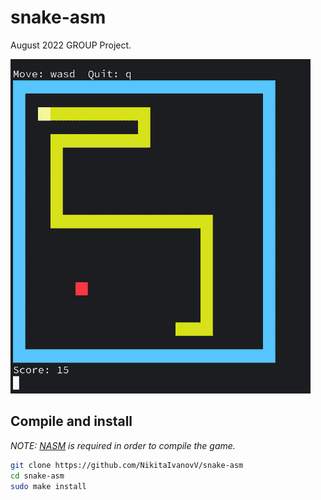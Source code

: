 # snake-asm

August 2022 GROUP Project.

![showcase](images/showcase.gif)

## Compile and install

*NOTE: [NASM](https://www.nasm.us/) is required in order to compile the game.*

```sh
git clone https://github.com/NikitaIvanovV/snake-asm
cd snake-asm
sudo make install
```



